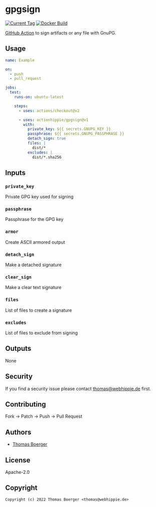 # gpgsign

[![Current Tag](https://img.shields.io/github/v/tag/actionhippie/gpgsign?sort=semver)](https://github.com/actionhippie/gpgsign) [![Docker Build](https://github.com/actionhippie/gpgsign/workflows/docker/badge.svg)](https://github.com/actionhippie/gpgsign/actions?query=workflow%3Adocker)

[GitHub Action](https://github.com/features/actions) to sign artifacts or any file with GnuPG.

## Usage

```yml
name: Example

on:
  - push
  - pull_request

jobs:
  test:
    runs-on: ubuntu-latest

    steps:
      - uses: actions/checkout@v2

      - uses: actionhippie/gpgsign@v1
        with:
          private_key: ${{ secrets.GNUPG_KEY }}
          passphrase: ${{ secrets.GNUPG_PASSPHRASE }}
          detach_sign: true
          files: |
            dist/*
          excludes: |
            dist/*.sha256
```

## Inputs

### `private_key`

Private GPG key used for signing

### `passphrase`

Passphrase for the GPG key

### `armor`

Create ASCII armored output

### `detach_sign`

Make a detached signature

### `clear_sign`

Make a clear text signature

### `files`

List of files to create a signature

### `excludes`

List of files to exclude from signing

## Outputs

None

## Security

If you find a security issue please contact thomas@webhippie.de first.

## Contributing

Fork -> Patch -> Push -> Pull Request

## Authors

* [Thomas Boerger](https://github.com/tboerger)

## License

Apache-2.0

## Copyright

```console
Copyright (c) 2022 Thomas Boerger <thomas@webhippie.de>
```
